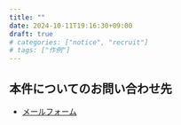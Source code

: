 ```yaml
---
title: ""
date: 2024-10-11T19:16:30+09:00
draft: true
# categories: ["notice", "recruit"]
# tags: ["作例"]
---
```


## 本件についてのお問い合わせ先

- [メールフォーム](https://t98.info/contact/)
